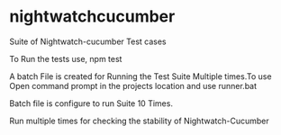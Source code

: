 # nightwatchcucumber
Suite of Nightwatch-cucumber Test cases

To Run the tests use,
npm test

A batch File is created for Running the Test Suite Multiple times.To use
Open command prompt in the projects location and use runner.bat

Batch file is configure to run Suite 10 Times.

Run multiple times for checking the stability of Nightwatch-Cucumber